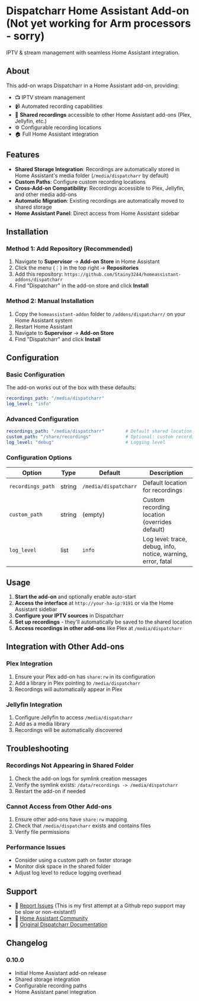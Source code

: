 # Dispatcharr Home Assistant Add-on (Not yet working for Arm processors - sorry)

IPTV & stream management with seamless Home Assistant integration.

## About

This add-on wraps Dispatcharr in a Home Assistant add-on, providing:

- 📺 IPTV stream management
- 📹 Automated recording capabilities  
- 🔗 **Shared recordings** accessible to other Home Assistant add-ons (Plex, Jellyfin, etc.)
- ⚙️ Configurable recording locations
- 🏠 Full Home Assistant integration

## Features

- **Shared Storage Integration**: Recordings are automatically stored in Home Assistant's media folder (`/media/dispatcharr` by default)
- **Custom Paths**: Configure custom recording locations
- **Cross-Add-on Compatibility**: Recordings accessible to Plex, Jellyfin, and other media add-ons
- **Automatic Migration**: Existing recordings are automatically moved to shared storage
- **Home Assistant Panel**: Direct access from Home Assistant sidebar

## Installation

### Method 1: Add Repository (Recommended)

1. Navigate to **Supervisor** → **Add-on Store** in Home Assistant
2. Click the menu (⋮) in the top right → **Repositories**
3. Add this repository: `https://github.com/Stainy3244/homeassistant-addons/dispatcharr`
4. Find "Dispatcharr" in the add-on store and click **Install**

### Method 2: Manual Installation

1. Copy the `homeassistant-addon` folder to `/addons/dispatcharr/` on your Home Assistant system
2. Restart Home Assistant
3. Navigate to **Supervisor** → **Add-on Store**
4. Find "Dispatcharr" and click **Install**

## Configuration

### Basic Configuration

The add-on works out of the box with these defaults:

```yaml
recordings_path: "/media/dispatcharr"
log_level: "info"
```

### Advanced Configuration

```yaml
recordings_path: "/media/dispatcharr"        # Default shared location
custom_path: "/share/recordings"             # Optional: custom recording path  
log_level: "debug"                           # Logging level
```

### Configuration Options

| Option | Type | Default | Description |
|--------|------|---------|-------------|
| `recordings_path` | string | `/media/dispatcharr` | Default location for recordings |
| `custom_path` | string | (empty) | Custom recording location (overrides default) |
| `log_level` | list | `info` | Log level: trace, debug, info, notice, warning, error, fatal |

## Usage

1. **Start the add-on** and optionally enable auto-start
2. **Access the interface** at `http://your-ha-ip:9191` or via the Home Assistant sidebar
3. **Configure your IPTV sources** in Dispatcharr
4. **Set up recordings** - they'll automatically be saved to the shared location
5. **Access recordings in other add-ons** like Plex at `/media/dispatcharr`

## Integration with Other Add-ons

### Plex Integration

1. Ensure your Plex add-on has `share:rw` in its configuration
2. Add a library in Plex pointing to `/media/dispatcharr`
3. Recordings will automatically appear in Plex

### Jellyfin Integration

1. Configure Jellyfin to access `/media/dispatcharr`
2. Add as a media library
3. Recordings will be automatically discovered

## Troubleshooting

### Recordings Not Appearing in Shared Folder

1. Check the add-on logs for symlink creation messages
2. Verify the symlink exists: `/data/recordings -> /media/dispatcharr`
3. Restart the add-on if needed

### Cannot Access from Other Add-ons

1. Ensure other add-ons have `share:rw` mapping
2. Check that `/media/dispatcharr` exists and contains files
3. Verify file permissions

### Performance Issues

- Consider using a custom path on faster storage
- Monitor disk space in the shared folder
- Adjust log level to reduce logging overhead

## Support

- 🐛 [Report Issues](https://github.com/Stainy3244/dispatcharr/issues) (This is my first attempt at a Github repo support may be slow or non-existant!) 
- 💬 [Home Assistant Community](https://community.home-assistant.io/)
- 📖 [Original Dispatcharr Documentation](https://github.com/dispatcharr/dispatcharr)

## Changelog

### 0.10.0
- Initial Home Assistant add-on release
- Shared storage integration
- Configurable recording paths
- Home Assistant panel integration

[commits-shield]: https://img.shields.io/github/commit-activity/y/Stainy3244/dispatcharr.svg
[commits]: https://github.com/Stainy3244/dispatcharr/commits/main
[releases-shield]: https://img.shields.io/github/release/Stainy3244/dispatcharr.svg
[releases]: https://github.com/Stainy3244/dispatcharr/releases
